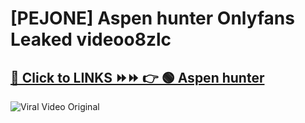 
 # [PEJONE] Aspen hunter Onlyfans Leaked videoo8zlc

## <h2><a href="https://clipsfans.com/Aspen_hunter&ref=git">🔗 Click to LINKS ⏩⏩ 👉 🟢 Aspen hunter </a></h2>

<a href="https://clipsfans.com/Aspen_hunter&ref=git" rel="nofollow" data-target="animated-image.originalLink"><img src="https://i.ibb.co.com/xMMVF88/686577567.gif" alt="Viral Video Original" style="max-width: 100%; display: inline-block;" data-target="animated-image.originalImage"></a>

